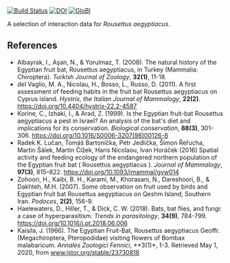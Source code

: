 [![Build Status](https://travis-ci.org/globalbioticinteractions/template-dataset.svg)](https://travis-ci.org/globalbioticinteractions/template-dataset) [![DOI](https://zenodo.org/badge/26293374.svg)](https://zenodo.org/badge/latestdoi/26293374) [![GloBI](http://api.globalbioticinteractions.org/interaction.svg?accordingTo=globi:globalbioticinteractions/template-dataset)](http://globalbioticinteractions.org/?accordingTo=globi:globalbioticinteractions/template-dataset) 

A selection of interaction data for *Rousettus aegyptiacus*.

## References

* Albayrak, I., Aşan, N., & Yorulmaz, T. (2008). The natural history of the Egyptian fruit bat, Rousettus aegyptiacus, in Turkey (Mammalia: Chiroptera). *Turkish Journal of Zoology*, **32(1)**, 11-18.
* del Vaglio, M. A., Nicolau, H., Bosso, L., Russo, D. (2011). A first assessment of feeding habits in the fruit bat Rousettus aegyptiacus on Cyprus island. *Hystrix, the Italian Journal of Mammalogy*, **22(2)**. https://doi.org/10.4404/hystrix-22.2-4587
* Korine, C., Izhaki, I., & Arad, Z. (1999). Is the Egyptian fruit-bat Rousettus aegyptiacus a pest in Israel? An analysis of the bat's diet and implications for its conservation. *Biological conservation*, **88(3)**, 301-306. https://doi.org/10.1016/S0006-3207(98)00126-8
* Radek K. Lučan, Tomáš Bartonička, Petr Jedlička, Šimon Řeřucha, Martin Šálek, Martin Čížek, Haris Nicolaou, Ivan Horáček (2016) Spatial activity and feeding ecology of the endangered northern population of the Egyptian fruit bat ( Rousettus aegyptiacus ). *Journal of Mammalogy*, **97(3)**, 815–822. https://doi.org/10.1093/jmammal/gyw014
* Zohoori, H., Kaibi, B. H., Karami, M., Khorasani, N., Dareshoori, B., & Dakhteh, M.H. (2007). Some observation on fruit used by birds and Egyptian fruit bat Rousettus aegyptiacus on Qeshm Island, Southern Iran. *Podoces*, **2(2)**, 156-9.
* Haelewaters, D., Hiller, T., & Dick, C. W. (2018). Bats, bat flies, and fungi: a case of hyperparasitism. *Trends in parasitology*, **34(9)**, 784-799. https://doi.org/10.1016/j.pt.2018.06.006
* Kaisila, J. (1966). The Egyptian Fruit-Bat, Rousettus aegyptiacus Geoffr. (Megachiroptera, Pteropodidae) visiting flowers of Bombax malabaricum. *Annales Zoologici Fennici*, **3(1)*, 1-3. Retrieved May 1, 2020, from www.jstor.org/stable/23730818
